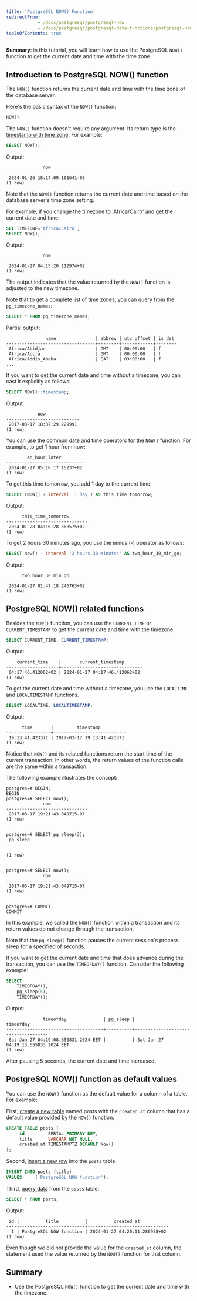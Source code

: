 ```yaml
---
title: 'PostgreSQL NOW() Function'
redirectFrom:
            - /docs/postgresql/postgresql-now 
            - /docs/postgresql/postgresql-date-functions/postgresql-now
tableOfContents: true
---
```



**Summary**: in this tutorial, you will learn how to use the PostgreSQL `NOW()` function to get the current date and time with the time zone.

## Introduction to PostgreSQL NOW() function

The `NOW()` function returns the current date and time with the time zone of the database server.

Here's the basic syntax of the `NOW()` function:

```sql
NOW()
```

The `NOW()` function doesn't require any argument. Its return type is the [timestamp with time zone](/docs/postgresql/postgresql-timestamp). For example:

```sql
SELECT NOW();
```

Output:

```
              now
-------------------------------
 2024-01-26 18:14:09.101641-08
(1 row)
```

Note that the `NOW()` function returns the current date and time based on the database server's time zone setting.

For example, if you change the timezone to 'Africa/Cairo' and get the current date and time:

```sql
SET TIMEZONE='Africa/Cairo';
SELECT NOW();
```

Output:

```
              now
-------------------------------
 2024-01-27 04:15:20.112974+02
(1 row)
```

The output indicates that the value returned by the `NOW()` function is adjusted to the new timezone.

Note that to get a complete list of time zones, you can query from the `pg_timezone_names`:

```sql
SELECT * FROM pg_timezone_names;
```

Partial output:

```
               name               | abbrev | utc_offset | is_dst
----------------------------------+--------+------------+--------
 Africa/Abidjan                   | GMT    | 00:00:00   | f
 Africa/Accra                     | GMT    | 00:00:00   | f
 Africa/Addis_Ababa               | EAT    | 03:00:00   | f
...
```

If you want to get the current date and time without a timezone, you can cast it explicitly as follows:

```sql
SELECT NOW()::timestamp;
```

Output:

```
            now
----------------------------
 2017-03-17 18:37:29.229991
(1 row)
```

You can use the common date and time operators for the `NOW()` function. For example, to get 1 hour from now:

```
        an_hour_later
------------------------------
 2024-01-27 05:16:17.15237+02
(1 row)
```

To get this time tomorrow, you add 1 day to the current time:

```sql
SELECT (NOW() + interval '1 day') AS this_time_tomorrow;
```

Output:

```
      this_time_tomorrow
-------------------------------
 2024-01-28 04:16:28.308575+02
(1 row)
```

To get 2 hours 30 minutes ago, you use the minus (-) operator as follows:

```sql
SELECT now() - interval '2 hours 30 minutes' AS two_hour_30_min_go;
```

Output:

```
      two_hour_30_min_go
-------------------------------
 2024-01-27 01:47:18.246763+02
(1 row)
```

## PostgreSQL NOW() related functions

Besides the `NOW()` function, you can use the `CURRENT_TIME` or `CURRENT_TIMESTAMP` to get the current date and time with the timezone:

```sql
SELECT CURRENT_TIME, CURRENT_TIMESTAMP;
```

Output:

```
    current_time    |       current_timestamp
--------------------+-------------------------------
 04:17:46.412062+02 | 2024-01-27 04:17:46.412062+02
(1 row)
```

To get the current date and time without a timezone, you use the `LOCALTIME` and `LOCALTIMESTAMP` functions.

```sql
SELECT LOCALTIME, LOCALTIMESTAMP;
```

Output:

```
      time       |         timestamp
-----------------+----------------------------
 19:13:41.423371 | 2017-03-17 19:13:41.423371
(1 row)
```

Notice that `NOW()` and its related functions return the start time of the current transaction. In other words, the return values of the function calls are the same within a transaction.

The following example illustrates the concept:

```
postgres=# BEGIN;
BEGIN
postgres=# SELECT now();
              now
-------------------------------
 2017-03-17 19:21:43.049715-07
(1 row)


postgres=# SELECT pg_sleep(3);
 pg_sleep
----------

(1 row)


postgres=# SELECT now();
              now
-------------------------------
 2017-03-17 19:21:43.049715-07
(1 row)


postgres=# COMMIT;
COMMIT
```

In this example, we called the `NOW()` function within a transaction and its return values do not change through the transaction.

Note that the `pg_sleep()` function pauses the current session's process sleep for a specified of seconds.

If you want to get the current date and time that does advance during the transaction, you can use the `TIMEOFDAY()` function. Consider the following example:

```sql
SELECT
    TIMEOFDAY(),
    pg_sleep(5),
    TIMEOFDAY();
```

Output:

```
              timeofday              | pg_sleep |              timeofday
-------------------------------------+----------+-------------------------------------
 Sat Jan 27 04:19:08.650831 2024 EET |          | Sat Jan 27 04:19:13.655833 2024 EET
(1 row)
```

After pausing 5 seconds, the current date and time increased.

## PostgreSQL NOW() function as default values

You can use the `NOW()` function as the default value for a column of a table. For example:

First, [create a new table](/docs/postgresql/postgresql-create-table) named posts with the `created_at` column that has a default value provided by the `NOW()` function:

```sql
CREATE TABLE posts (
     id         SERIAL PRIMARY KEY,
     title      VARCHAR NOT NULL,
     created_at TIMESTAMPTZ DEFAULT Now()
);
```

Second, [insert a new row](/docs/postgresql/postgresql-insert) into the `posts` table:

```sql
INSERT INTO posts (title)
VALUES     ('PostgreSQL NOW function');
```

Third, [query data](/docs/postgresql/postgresql-select) from the `posts` table:

```sql
SELECT * FROM posts;
```

Output:

```
 id |          title          |          created_at
----+-------------------------+-------------------------------
  1 | PostgreSQL NOW function | 2024-01-27 04:20:11.286958+02
(1 row)
```

Even though we did not provide the value for the `created_at` column, the statement used the value returned by the `NOW()` function for that column.

## Summary

- Use the PostgreSQL `NOW()` function to get the current date and time with the timezone.
